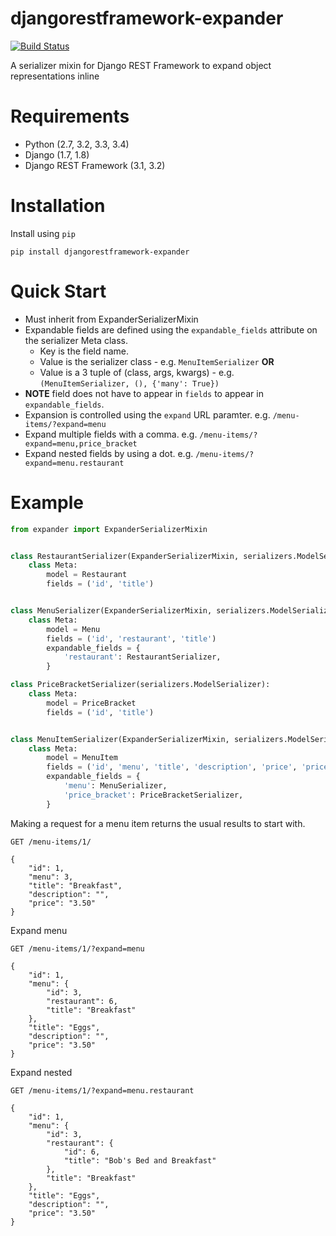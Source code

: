 # djangorestframework-expander

[![Build Status](https://travis-ci.org/silverlogic/djangorestframework-expander.svg?branch=master)](https://travis-ci.org/silverlogic/djangorestframework-expander)

A serializer mixin for Django REST Framework to expand object representations inline

# Requirements

* Python (2.7, 3.2, 3.3, 3.4)
* Django (1.7, 1.8)
* Django REST Framework (3.1, 3.2)

# Installation

Install using `pip`

```
pip install djangorestframework-expander
```

# Quick Start

* Must inherit from ExpanderSerializerMixin
* Expandable fields are defined using the `expandable_fields` attribute on the serializer Meta class.
    * Key is the field name.
    * Value is the serializer class - e.g. `MenuItemSerializer` **OR**
    * Value is a 3 tuple of (class, args, kwargs) - e.g. `(MenuItemSerializer, (), {'many': True})`
* **NOTE** field does not have to appear in `fields` to appear in `expandable_fields`.
* Expansion is controlled using the `expand` URL paramter. e.g. `/menu-items/?expand=menu`
* Expand multiple fields with a comma.  e.g. `/menu-items/?expand=menu,price_bracket`
* Expand nested fields by using a dot.  e.g. `/menu-items/?expand=menu.restaurant`

# Example

```python
from expander import ExpanderSerializerMixin


class RestaurantSerializer(ExpanderSerializerMixin, serializers.ModelSerializer):
    class Meta:
        model = Restaurant
        fields = ('id', 'title')


class MenuSerializer(ExpanderSerializerMixin, serializers.ModelSerializer):
    class Meta:
        model = Menu
        fields = ('id', 'restaurant', 'title')
        expandable_fields = {
            'restaurant': RestaurantSerializer,
        }

class PriceBracketSerializer(serializers.ModelSerializer):
    class Meta:
        model = PriceBracket
        fields = ('id', 'title')


class MenuItemSerializer(ExpanderSerializerMixin, serializers.ModelSerializer):
    class Meta:
        model = MenuItem
        fields = ('id', 'menu', 'title', 'description', 'price', 'price_bracket')
        expandable_fields = {
            'menu': MenuSerializer,
            'price_bracket': PriceBracketSerializer,
        }
```

Making a request for a menu item returns the usual results to start with.

```
GET /menu-items/1/

{
    "id": 1,
    "menu": 3,
    "title": "Breakfast",
    "description": "",
    "price": "3.50"
}
```

Expand menu

```
GET /menu-items/1/?expand=menu

{
    "id": 1,
    "menu": {
        "id": 3,
        "restaurant": 6,
        "title": "Breakfast"
    },
    "title": "Eggs",
    "description": "",
    "price": "3.50"
}
```

Expand nested

```
GET /menu-items/1/?expand=menu.restaurant

{
    "id": 1,
    "menu": {
        "id": 3,
        "restaurant": {
            "id": 6,
            "title": "Bob's Bed and Breakfast"
        },
        "title": "Breakfast"
    },
    "title": "Eggs",
    "description": "",
    "price": "3.50"
}
```
